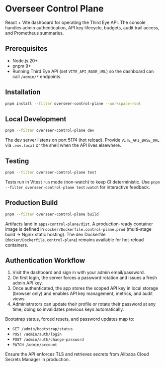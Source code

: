 # Overseer Control Plane

React + Vite dashboard for operating the Third Eye API. The console handles admin authentication, API key lifecycle, budgets, audit trail access, and Prometheus summaries.

## Prerequisites
- Node.js 20+
- pnpm 9+
- Running Third Eye API (set `VITE_API_BASE_URL`) so the dashboard can call `/admin/*` endpoints.

## Installation
```bash
pnpm install --filter overseer-control-plane --workspace-root
```

## Local Development
```bash
pnpm --filter overseer-control-plane dev
```
The dev server listens on port 5174 (hot reload). Provide `VITE_API_BASE_URL` via `.env.local` or the shell when the API lives elsewhere.

## Testing
```bash
pnpm --filter overseer-control-plane test
```
Tests run in Vitest `run` mode (non-watch) to keep CI deterministic. Use `pnpm --filter overseer-control-plane test:watch` for interactive feedback.

## Production Build
```bash
pnpm --filter overseer-control-plane build
```
Artifacts land in `apps/control-plane/dist`. A production-ready container image is defined in `docker/Dockerfile.control-plane.prod` (multi-stage build → Nginx static hosting). The dev Dockerfile (`docker/Dockerfile.control-plane`) remains available for hot-reload containers.

## Authentication Workflow
1. Visit the dashboard and sign in with your admin email/password.
2. On first login, the server forces a password rotation and issues a fresh admin API key.
3. Once authenticated, the app stores the scoped API key in local storage (browser only) and enables API key management, metrics, and audit views.
4. Administrators can update their profile or rotate their password at any time; doing so invalidates previous keys automatically.

Bootstrap status, forced resets, and password updates map to:
- `GET /admin/bootstrap/status`
- `POST /admin/auth/login`
- `POST /admin/auth/change-password`
- `PATCH /admin/account`

Ensure the API enforces TLS and retrieves secrets from Alibaba Cloud Secrets Manager in production.
